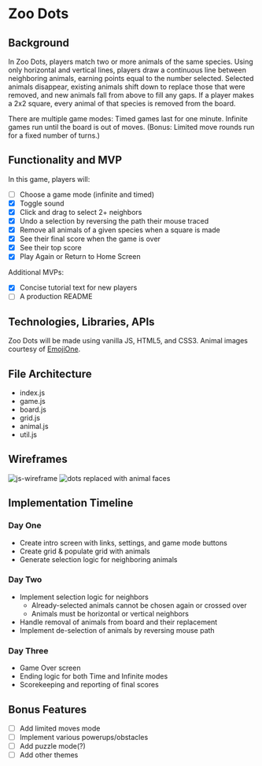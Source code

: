 # Zoo Dots
## Background
In Zoo Dots, players match two or more animals of the same species. Using only horizontal and vertical lines, players draw a continuous line between neighboring animals, earning points equal to the number selected. Selected animals disappear, existing animals shift down to replace those that were removed, and new animals fall from above to fill any gaps. If a player makes a 2x2 square, every animal of that species is removed from the board.

There are multiple game modes:
Timed games last for one minute.
Infinite games run until the board is out of moves.
(Bonus: Limited move rounds run for a fixed number of turns.)

## Functionality and MVP
In this game, players will:
- [ ] Choose a game mode (infinite and timed)
- [x] Toggle sound
- [x] Click and drag to select 2+ neighbors
- [x] Undo a selection by reversing the path their mouse traced
- [x] Remove all animals of a given species when a square is made
- [x] See their final score when the game is over
- [x] See their top score
- [x] Play Again or Return to Home Screen

Additional MVPs:
- [x] Concise tutorial text for new players
- [ ] A production README

## Technologies, Libraries, APIs

Zoo Dots will be made using vanilla JS, HTML5, and CSS3. Animal images courtesy of [EmojiOne](https://www.emojione.com/).

## File Architecture

- index.js
- game.js
- board.js
- grid.js
- animal.js
- util.js

## Wireframes

![js-wireframe](https://user-images.githubusercontent.com/43548466/52319689-1cb6fc00-2999-11e9-9788-f1d3ca6c97c7.jpg)
![dots replaced with animal faces](https://user-images.githubusercontent.com/43548466/52355804-0a70a880-2a01-11e9-9696-da476d8813d3.png)

## Implementation Timeline

### Day One
- Create intro screen with links, settings, and game mode buttons
- Create grid & populate grid with animals
- Generate selection logic for neighboring animals

### Day Two
- Implement selection logic for neighbors
  - Already-selected animals cannot be chosen again or crossed over
  - Animals must be horizontal or vertical neighbors
- Handle removal of animals from board and their replacement
- Implement de-selection of animals by reversing mouse path

### Day Three
- Game Over screen
- Ending logic for both Time and Infinite modes
- Scorekeeping and reporting of final scores


## Bonus Features
- [ ] Add limited moves mode
- [ ] Implement various powerups/obstacles
- [ ] Add puzzle mode(?)
- [ ] Add other themes